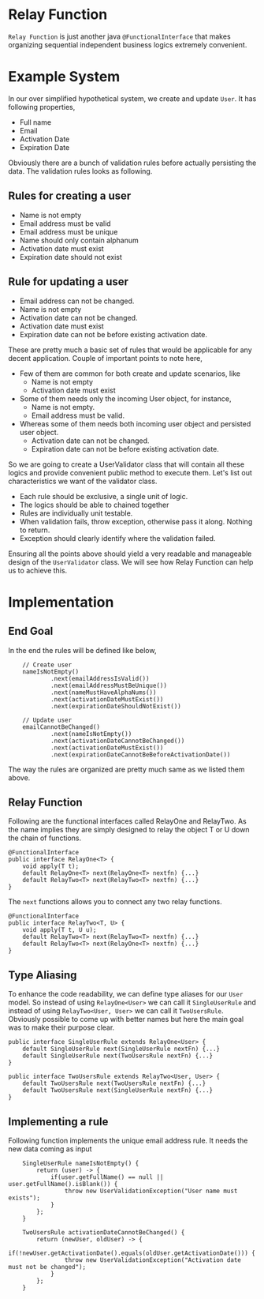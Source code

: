 # Relay Function
`Relay Function` is just another java `@FunctionalInterface` that makes organizing sequential independent business logics extremely convenient.

# Example System
In our over simplified hypothetical system, we create and update `User`. It has following properties,

* Full name
* Email
* Activation Date
* Expiration Date

Obviously there are a bunch of validation rules before actually persisting the data. The validation rules looks as following.

## Rules for creating a user
* Name is not empty
* Email address must be valid
* Email address must be unique
* Name should only contain alphanum
* Activation date must exist
* Expiration date should not exist

## Rule for updating a user
* Email address can not be changed.
* Name is not empty
* Activation date can not be changed.
* Activation date must exist
* Expiration date can not be before existing activation date.

These are pretty much a basic set of rules that would be applicable for any decent application.
Couple of important points to note here,
* Few of them are common for both create and update scenarios, like
  * Name is not empty
  * Activation date must exist
* Some of them needs only the incoming User object, for instance,
  * Name is not empty.
  * Email address must be valid.
* Whereas some of them needs both incoming user object and persisted user object.
  * Activation date can not be changed. 
  * Expiration date can not be before existing activation date.

So we are going to create a UserValidator class that will contain all these logics and provide convenient public method
to execute them. Let's list out characteristics we want of the validator class.

* Each rule should be exclusive, a single unit of logic.
* The logics should be able to chained together
* Rules are individually unit testable.
* When validation fails, throw exception, otherwise pass it along. Nothing to return.
* Exception should clearly identify where the validation failed.

Ensuring all the points above should yield a very readable and manageable design of the `UserValidator` class.
We will see how Relay Function can help us to achieve this.

# Implementation

## End Goal
In the end the rules will be defined like below,
```
    // Create user
    nameIsNotEmpty()
            .next(emailAddressIsValid())
            .next(emailAddressMustBeUnique())
            .next(nameMustHaveAlphaNums())
            .next(activationDateMustExist())
            .next(expirationDateShouldNotExist())

```
```
    // Update user
    emailCannotBeChanged()
            .next(nameIsNotEmpty())
            .next(activationDateCannotBeChanged())
            .next(activationDateMustExist())
            .next(expirationDateCannotBeBeforeActivationDate())

```
The way the rules are organized are pretty much same as we listed them above.

## Relay Function
Following are the functional interfaces called RelayOne and RelayTwo. As the name implies they are simply designed 
to relay the object T or U down the chain of functions.
``` 
@FunctionalInterface
public interface RelayOne<T> {
    void apply(T t);
	default RelayOne<T> next(RelayOne<T> nextfn) {...}
	default RelayTwo<T> next(RelayTwo<T> nextfn) {...}
}
```
The `next` functions allows you to connect any two relay functions.
``` 
@FunctionalInterface
public interface RelayTwo<T, U> {
    void apply(T t, U u);
	default RelayTwo<T> next(RelayTwo<T> nextfn) {...}
	default RelayTwo<T> next(RelayOne<T> nextfn) {...}
}
```

## Type Aliasing
To enhance the code readability, we can define type aliases for our `User` model. 
So instead of using `RelayOne<User>` we can call it `SingleUserRule` and
instead of using `RelayTwo<User, User>` we can call it `TwoUsersRule`. Obviously possible to come up with better names 
but here the main goal was to make their purpose clear.

```
public interface SingleUserRule extends RelayOne<User> {
	default SingleUserRule next(SingleUserRule nextFn) {...}	
	default SingleUserRule next(TwoUsersRule nextFn) {...}
}
```
```
public interface TwoUsersRule extends RelayTwo<User, User> {
    default TwoUsersRule next(TwoUsersRule nextFn) {...}
    default TwoUsersRule next(SingleUserRule nextFn) {...}
}

```

## Implementing a rule
Following function implements the unique email address rule. It needs the new data coming as input
```	
	SingleUserRule nameIsNotEmpty() {
		return (user) -> {
			if(user.getFullName() == null || user.getFullName().isBlank()) {
				throw new UserValidationException("User name must exists");
			}
		};
	}
```

```	
	TwoUsersRule activationDateCannotBeChanged() {
		return (newUser, oldUser) -> {
			if(!newUser.getActivationDate().equals(oldUser.getActivationDate())) {
				throw new UserValidationException("Activation date must not be changed");
			}
		};
	}
```


